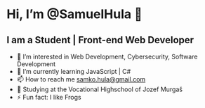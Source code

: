 # Hi, I’m @SamuelHula 👋


## I am a Student | Front-end Web Developer

- 👀 I’m interested in Web Development, Cybersecurity, Software Development
- 🌱 I’m currently learning JavaScript | C#
- 📫 How to reach me samko.hula@gmail.com
- 🏫 Studying at the Vocational Highschool of Jozef Murgaš
- ⚡ Fun fact: I like Frogs
